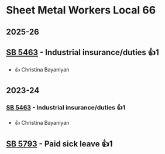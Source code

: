# Sheet Metal Workers Local 66
## 2025-26

## [SB 5463](/bill/2025-26/sb/5463/) - Industrial insurance/duties 👍1  
* 👍 Christina Bayaniyan

## 2023-24

### [SB 5463](/bill/2023-24/sb/5463/) - Industrial insurance/duties 👍1  
* 👍 Christina Bayaniyan

## [SB 5793](/bill/2023-24/sb/5793/) - Paid sick leave 👍1  
